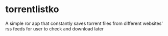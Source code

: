 # torrentlistko
A simple ror app that constantly saves torrent files from different websites' rss feeds for user to check and download later

